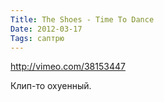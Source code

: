 ```yaml
---
Title: The Shoes - Time To Dance
Date: 2012-03-17
Tags: саптрю
---
```


http://vimeo.com/38153447

Клип-то охуенный.